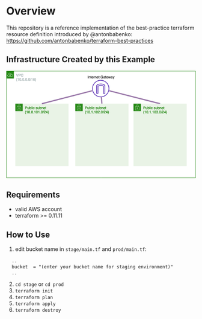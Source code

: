# Overview

This repository is a reference implementation of the best-practice terraform resource definition introduced by @antonbabenko:
https://github.com/antonbabenko/terraform-best-practices

## Infrastructure Created by this Example

![infrastructure](https://github.com/billthelizard/terraform-best-practice-example/raw/image/image/terraform-best-practice-infra.png)

## Requirements

* valid AWS account
* terraform >= 0.11.11

## How to Use

1. edit bucket name in `stage/main.tf` and `prod/main.tf`:

```hcl
  ..
  bucket  = "(enter your bucket name for staging environment)"
  ..
```

2. `cd stage` or `cd prod`
1. `terraform init`
1. `terraform plan`
1. `terraform apply`
1. `terraform destroy`
